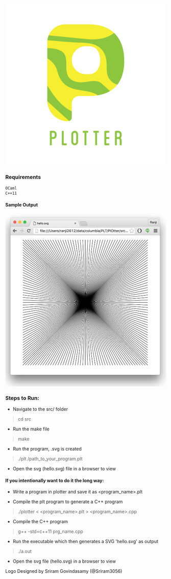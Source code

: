 ![Alt Img](https://github.com/saniaarif22/PlOtter/blob/master/Plotter_F-03.png?raw=true)

### Requirements ###
	OCaml
	C++11
    
#### Sample Output ###

![Alt text](https://github.com/saniaarif22/PlOtter/blob/master/sample/sample1.png?raw=true "Sample 1")

### Steps to Run: ###

  - Navigate to the src/ folder
  > cd src
  
  - Run the make file
  > make
  
  - Run the program, <program name>.svg is created
  > ./plt /path_to_your_program.plt

  - Open the svg (hello.svg) file in a browser to view


#### If you intentionally want to do it the long way: ####
  
  - Write a program in plotter and save it as <program_name>.plt

  - Compile the plt program to generate a C++ program
  > ./plotter < <program_name>.plt > <program_name>.cpp

  - Compile the C++ program
  > g++ -std=c++11 prg_name.cpp
  
  - Run the executable which then generates a SVG 'hello.svg' as output
  > ./a.out

  - Open the svg file (hello.svg) in a browser to view


Logo Designed by Sriram Govindasamy (@Sriram3056)
